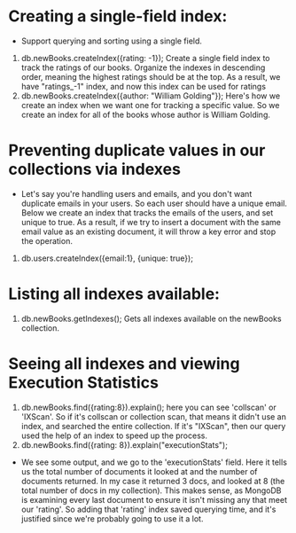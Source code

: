 # Creating a single-field index:
- Support querying and sorting using a single field.


1. db.newBooks.createIndex({rating: -1});
  Create a single field index to track the ratings of our books. Organize the indexes in descending order, meaning the highest ratings
  should be at the top. As a result, we have "ratings_-1" index, and now
  this index can be used for ratings 
2. db.newBooks.createIndex({author: "William Golding"}); Here's how we create an index when we want one for tracking a specific value.
So we create an index for all of the books whose author is William 
Golding.

# Preventing duplicate values in our collections via indexes
- Let's say you're handling users and emails, and you
  don't want duplicate emails in your users. So each user 
  should have a unique email. Below we create an index
  that tracks the emails of the users, and set unique to true.
  As a result, if we try to insert a document with the same email
  value as an existing document, it will throw a key error and stop the 
  operation.
1. db.users.createIndex({email:1}, {unique: true}); 


# Listing all indexes available:
1. db.newBooks.getIndexes(); Gets all indexes available on the newBooks
  collection.

# Seeing all indexes and viewing Execution Statistics
1. db.newBooks.find({rating:8}).explain(); here you can see 'collscan'
  or 'IXScan'. So if it's collscan or collection scan, that means it didn't use an index, and searched the entire collection. If it's "IXScan", then our query used the help of an index to speed up the process.
2. db.newBooks.find({rating: 8}).explain("executionStats");
- We see some output, and we go to the 'executionStats' field. 
  Here it tells us the total number of documents it looked at and 
  the number of documents returned. In my case it returned 3 docs, 
  and looked at 8 (the total number of docs in my collection). This
  makes sense, as MongoDB is examining every last document to ensure 
  it isn't missing any that meet our 'rating'. So adding that 'rating'
  index saved querying time, and it's justified since we're probably going to use it a lot.
